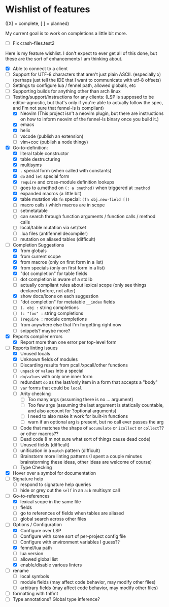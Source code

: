 # Wishlist of features
([X] = complete,  [ ] = planned)


My current goal is to work on completions a little bit more.

- [ ] Fix crash-files.test2

Here is my feature wishlist. I don't expect to ever get all of this done, but these are the sort of enhancements I am thinking about.
- [X] Able to connect to a client
- [ ] Support for UTF-8 characters that aren't just plain ASCII. (especially `λ`) (perhaps just tell the IDE that I want to communicate with utf-8 offsets)
- [ ] Settings to configure lua / fennel path, allowed globals, etc
- [ ] Supporting builds for anything other than arch linux
- [ ] Testing/support/instructions for any clients: (LSP is supposed to be editor-agnostic, but that's only if you're able to actually follow the spec, and I'm not sure that fennel-ls is compliant)
    - [X] Neovim (This project isn't a neovim plugin, but there are instructions on how to inform neovim of the fennel-ls binary once you build it.)
    - [X] emacs
    - [X] helix
    - [ ] vscode (publish an extension)
    - [ ] vim+coc (publish a node thingy)
- [x] Go-to-definition:
    - [X] literal table constructor
    - [X] table destructuring
    - [X] multisyms
    - [X] `.` special form (when called with constants)
    - [X] `do` and `let` special form
    - [X] `require` and cross-module definition lookups
    - [ ] goes to a.method on `(: a :method)` when triggered at `:method`
    - [X] expanded macros (a little bit)
    - [X] table mutation via `fn` special: `(fn obj.new-field [])`
    - [ ] macro calls / which macros are in scope
    - [ ] setmetatable
    - [ ] can search through function arguments / function calls / method calls
    - [ ] local/table mutation via set/tset
    - [ ] .lua files (antifennel decompiler)
    - [ ] mutation on aliased tables (difficult)
- [ ] Completion Suggestions
    - [X] from globals
    - [X] from current scope
    - [X] from macros (only on first form in a list)
    - [X] from specials (only on first form in a list)
    - [X] "dot completion" for table fields
    - [ ] dot completion is aware of a stdlib
    - [ ] actually compliant rules about lexical scope (only see things declared before, not after)
    - [x] show docs/icons on each suggestion
    - [ ] "dot completion" for metatable `__index` fields
    - [ ] `(. obj :` string completions
    - [ ] `(: "foo" :` string completions
    - [ ] `(require :` module completions
    - [ ] from anywhere else that I'm forgetting right now
    - [ ] snippets? maybe more?
- [X] Reports compiler errors
    - [X] Report more than one error per top-level form
- [ ] Reports linting issues
    - [X] Unused locals
    - [X] Unknown fields of modules
    - [ ] Discarding results from pcall/xpcall/other functions
    - [ ] `unpack` or `values` into a special
    - [ ] `do`/`values` with only one inner form
    - [ ] redundant `do` as the last/only item in a form that accepts a "body"
    - [ ] `var` forms that could be `local`
    - [ ] Arity checking
      - [ ] Too many args (assuming there is no ... argument)
      - [ ] Too few args (assuming the last argument is statically countable, and also account for ?optional arguments)
      - [ ] I need to also make it work for built-in functions
      - [ ] warn if an optional arg is present, but no call ever passes the arg
    - [ ] Code that matches the shape of `accumulate` or `icollect` or `collect`?? or other macros??
    - [ ] Dead code (I'm not sure what sort of things cause dead code)
    - [ ] Unused fields (difficult)
    - [ ] unification in a `match` pattern (difficult)
    - [ ] Brainstorm more linting patterns (I spent a couple minutes brainstorming these ideas, other ideas are welcome of course)
    - [ ] Type Checking
- [X] Hover over a symbol for documentation
- [ ] Signature help
    - [ ] respond to signature help queries
    - [ ] hide or grey out the `self` in an `a:b` multisym call
- [ ] Go-to-references
    - [x] lexical scope in the same file
    - [ ] fields
    - [ ] go to references of fields when tables are aliased
    - [ ] global search across other files
- [ ] Options / Configuration
    - [X] Configure over LSP
    - [ ] Configure with some sort of per-project config file
    - [ ] Configure with environment variables I guess??
    - [X] fennel/lua path
    - [ ] lua version
    - [ ] allowed global list
    - [X] enable/disable various linters
- [ ] rename
    - [ ] local symbols
    - [ ] module fields (may affect code behavior, may modify other files)
    - [ ] arbitrary fields (may affect code behavior, may modify other files)
- [ ] formatting with fnlfmt
- [ ] Type annotations? Global type inference?
